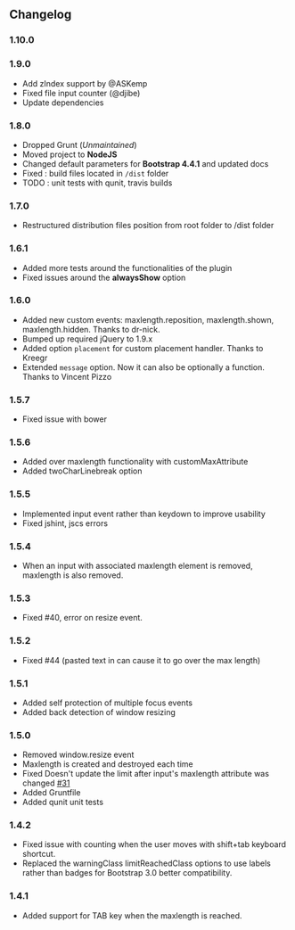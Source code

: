 ## Changelog

### 1.10.0

### 1.9.0

- Add zIndex support by @ASKemp
- Fixed file input counter (@djibe)
- Update dependencies

### 1.8.0

- Dropped Grunt (_Unmaintained_)
- Moved project to **NodeJS**
- Changed default parameters for **Bootstrap 4.4.1** and updated docs
- Fixed : build files located in `/dist` folder
- TODO : unit tests with qunit, travis builds

### 1.7.0

- Restructured distribution files position from root folder to /dist folder

### 1.6.1

- Added more tests around the functionalities of the plugin
- Fixed issues around the **alwaysShow** option

### 1.6.0

- Added new custom events: maxlength.reposition, maxlength.shown, maxlength.hidden. Thanks to dr-nick.
- Bumped up required jQuery to 1.9.x
- Added option `placement` for custom placement handler. Thanks to Kreegr
- Extended `message` option. Now it can also be optionally a function. Thanks to Vincent Pizzo

### 1.5.7

- Fixed issue with bower

### 1.5.6

- Added over maxlength functionality with customMaxAttribute
- Added twoCharLinebreak option

### 1.5.5

- Implemented input event rather than keydown to improve usability
- Fixed jshint, jscs errors

### 1.5.4

- When an input with associated maxlength element is removed, maxlength is also removed.

### 1.5.3

- Fixed #40, error on resize event.

### 1.5.2

- Fixed #44 (pasted text in can cause it to go over the max length)

### 1.5.1

- Added self protection of multiple focus events
- Added back detection of window resizing

### 1.5.0

- Removed window.resize event
- Maxlength is created and destroyed each time
- Fixed Doesn't update the limit after input's maxlength attribute was changed [#31](https://github.com/mimo84/bootstrap-maxlength/issues/31)
- Added Gruntfile
- Added qunit unit tests

### 1.4.2

- Fixed issue with counting when the user moves with shift+tab keyboard shortcut.
- Replaced the warningClass limitReachedClass options to use labels rather than badges for Bootstrap 3.0 better compatibility.

### 1.4.1

- Added support for TAB key when the maxlength is reached.
